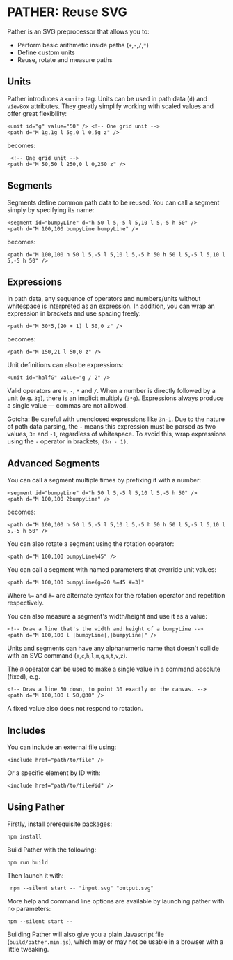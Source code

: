 # PATHER: Reuse SVG

Pather is an SVG preprocessor that allows you to:

- Perform basic arithmetic inside paths (`+`,`-`,`/`,`*`)
- Define custom units
- Reuse, rotate and measure paths

## Units

Pather introduces a `<unit>` tag. Units can be used in path data (`d`) and `viewBox` attributes. They greatly simplify working with scaled values and offer great flexibility:

````
<unit id="g" value="50" /> <!-- One grid unit -->
<path d="M 1g,1g l 5g,0 l 0,5g z" />
````

becomes:

```
 <!-- One grid unit -->
<path d="M 50,50 l 250,0 l 0,250 z" />
```

## Segments

Segments define common path data to be reused. You can call a segment simply by specifying its name:

```
<segment id="bumpyLine" d="h 50 l 5,-5 l 5,10 l 5,-5 h 50" />
<path d="M 100,100 bumpyLine bumpyLine" />
```

becomes:

```
<path d="M 100,100 h 50 l 5,-5 l 5,10 l 5,-5 h 50 h 50 l 5,-5 l 5,10 l 5,-5 h 50" />
```

## Expressions

In path data, any sequence of operators and numbers/units without whitespace is interpreted as an expression. In addition, you can wrap an expression in brackets and use spacing freely:

```
<path d="M 30*5,(20 + 1) l 50,0 z" />
```

becomes:

```
<path d="M 150,21 l 50,0 z" />
```

Unit definitions can also be expressions:

```
<unit id="halfG" value="g / 2" />
```

Valid operators are `+`, `-`, `*` and `/`. When a number is directly followed by a unit (e.g. `3g`), there is an implicit multiply (`3*g`). Expressions always produce a single value — commas are not allowed.

Gotcha: Be careful with unenclosed expressions like `3n-1`. Due to the nature of path data parsing, the `-` means this expression must be parsed as two values, `3n` and `-1`, regardless of whitespace. To avoid this, wrap expressions using the `-` operator in brackets, `(3n - 1)`.

## Advanced Segments

You can call a segment multiple times by prefixing it with a number:

```
<segment id="bumpyLine" d="h 50 l 5,-5 l 5,10 l 5,-5 h 50" />
<path d="M 100,100 2bumpyLine" />
```

becomes:

```
<path d="M 100,100 h 50 l 5,-5 l 5,10 l 5,-5 h 50 h 50 l 5,-5 l 5,10 l 5,-5 h 50" />
```

You can also rotate a segment using the rotation operator:

```
<path d="M 100,100 bumpyLine%45" />
```

You can call a segment with named parameters that override unit values:

```
<path d="M 100,100 bumpyLine(g=20 %=45 #=3)"
```

Where `%=` and `#=` are alternate syntax for the rotation operator and repetition respectively.

You can also measure a  segment's width/height and use it as a value:

```
<!-- Draw a line that's the width and height of a bumpyLine -->
<path d="M 100,100 l |bumpyLine|,|bumpyLine|" />
```

Units and segments can have any alphanumeric name that doesn't collide with an SVG command (`a`,`c`,`h`,`l`,`m`,`q`,`s`,`t`,`v`,`z`).

The `@` operator can be used to make a single value in a command absolute (fixed), e.g.

```
<!-- Draw a line 50 down, to point 30 exactly on the canvas. -->
<path d="M 100,100 l 50,@30" />
```

A fixed value also does not respond to rotation.

## Includes

You can include an external file using:

```
<include href="path/to/file" />
```

Or a specific element by ID with:

```
<include href="path/to/file#id" />
```

## Using Pather

Firstly, install prerequisite packages:

```
npm install
```

Build Pather with the following:

```
npm run build
```

Then launch it  with:

```
 npm --silent start -- "input.svg" "output.svg"
```

More help and command line options are available by launching pather with no parameters:

```
npm --silent start --
```

Building Pather will also give you a plain Javascript file (`build/pather.min.js`), which may or may not be usable in a browser with a little tweaking.